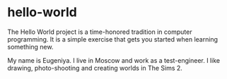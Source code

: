 # hello-world
The Hello World project is a time-honored tradition in computer programming. It is a simple exercise that gets you started when learning something new.

My name is Eugeniya. I live in Moscow and work as a test-engineer. I like drawing, photo-shooting and creating worlds in The Sims 2.
